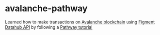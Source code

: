 # avalanche-pathway
Learned how to make transactions on [Avalanche blockchain](https://www.avalabs.org/) using [Figment Datahub API](https://datahub.figment.io) by following a [Pathway tutorial](https://learn.figment.io/figment-learn/pathways#avalanche-pathway)
